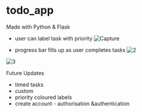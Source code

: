 # todo_app
Made with Python & Flask

- user can label task with priority
![Capture](https://github.com/GEM9/todo_app/assets/92287954/e3a13c94-29b8-44d1-9642-ca17670407a4)

- progress bar fills up as user completes tasks
![2](https://github.com/GEM9/todo_app/assets/92287954/849b85fc-8d55-425f-80fc-1f53c2ae3ba0)


![3](https://github.com/GEM9/todo_app/assets/92287954/75c6423a-733f-423c-b3fd-fa018deeb4d0)

Future Updates
- timed tasks
- custom 
- priority coloured labels
- create account - authorisation &authentication
  
